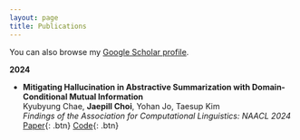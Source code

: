 ```yaml
---
layout: page
title: Publications
---
```


You can also browse my <a href="https://scholar.google.com/citations?hl=ko&user=jJNFoJUAAAAJ" target="_blank">Google Scholar profile</a>.
<br />

**2024**

- **Mitigating Hallucination in Abstractive Summarization with Domain-Conditional Mutual Information**  
  Kyubyung Chae, **Jaepill Choi**, Yohan Jo, Taesup Kim  
  *Findings of the Association for Computational Linguistics: NAACL 2024*  
  [Paper](https://arxiv.org/abs/2404.09480){: .btn}
  [Code](https://github.com/qqplot/dcpmi){: .btn} 

